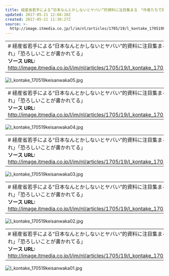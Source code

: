 ```yaml
---
title: 経産省若手による“日本なんとかしないとヤバい”的資料に注目集まる　「作者たちで政党作れ」「恐ろしいことが書かれてる」
updated: 2017-05-21 12:04:10Z
created: 2017-05-21 11:30:27Z
source: >-
  http://image.itmedia.co.jp/l/im/nl/articles/1705/19/l_kontake_170519keisanwaka05.jpg
---
```


|     |
| --- |
| # 経産省若手による“日本なんとかしないとヤバい”的資料に注目集まる　「作者たちで政党作れ」「恐ろしいことが書かれてる」<br>**ソース URL:**  http://image.itmedia.co.jp/l/im/nl/articles/1705/19/l_kontake_170519keisanwaka05.jpg |

![l_kontake_170519keisanwaka05.jpg](../_resources/l_kontake_170519keisanwaka05.jpg)

|     |
| --- |
| # 経産省若手による“日本なんとかしないとヤバい”的資料に注目集まる　「作者たちで政党作れ」「恐ろしいことが書かれてる」<br>**ソース URL:**  http://image.itmedia.co.jp/l/im/nl/articles/1705/19/l_kontake_170519keisanwaka04.jpg |

![l_kontake_170519keisanwaka04.jpg](../_resources/l_kontake_170519keisanwaka04.jpg)

|     |
| --- |
| # 経産省若手による“日本なんとかしないとヤバい”的資料に注目集まる　「作者たちで政党作れ」「恐ろしいことが書かれてる」<br>**ソース URL:**  http://image.itmedia.co.jp/l/im/nl/articles/1705/19/l_kontake_170519keisanwaka03.jpg |

![l_kontake_170519keisanwaka03.jpg](../_resources/l_kontake_170519keisanwaka03.jpg)

|     |
| --- |
| # 経産省若手による“日本なんとかしないとヤバい”的資料に注目集まる　「作者たちで政党作れ」「恐ろしいことが書かれてる」<br>**ソース URL:**  http://image.itmedia.co.jp/l/im/nl/articles/1705/19/l_kontake_170519keisanwaka02.jpg |

![l_kontake_170519keisanwaka02.jpg](../_resources/l_kontake_170519keisanwaka02.jpg)

|     |
| --- |
| # 経産省若手による“日本なんとかしないとヤバい”的資料に注目集まる　「作者たちで政党作れ」「恐ろしいことが書かれてる」<br>**ソース URL:**  http://image.itmedia.co.jp/l/im/nl/articles/1705/19/l_kontake_170519keisanwaka01.jpg |

![l_kontake_170519keisanwaka01.jpg](../_resources/l_kontake_170519keisanwaka01.jpg)